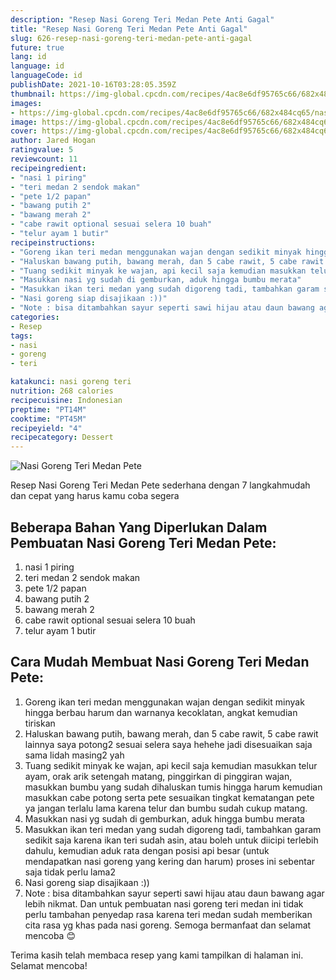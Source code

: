 ```yaml
---
description: "Resep Nasi Goreng Teri Medan Pete Anti Gagal"
title: "Resep Nasi Goreng Teri Medan Pete Anti Gagal"
slug: 626-resep-nasi-goreng-teri-medan-pete-anti-gagal
future: true
lang: id
language: id
languageCode: id
publishDate: 2021-10-16T03:28:05.359Z 
thumbnail: https://img-global.cpcdn.com/recipes/4ac8e6df95765c66/682x484cq65/nasi-goreng-teri-medan-pete-foto-resep-utama.png
images:
- https://img-global.cpcdn.com/recipes/4ac8e6df95765c66/682x484cq65/nasi-goreng-teri-medan-pete-foto-resep-utama.png
image: https://img-global.cpcdn.com/recipes/4ac8e6df95765c66/682x484cq65/nasi-goreng-teri-medan-pete-foto-resep-utama.png
cover: https://img-global.cpcdn.com/recipes/4ac8e6df95765c66/682x484cq65/nasi-goreng-teri-medan-pete-foto-resep-utama.png
author: Jared Hogan
ratingvalue: 5
reviewcount: 11
recipeingredient:
- "nasi 1 piring"
- "teri medan 2 sendok makan"
- "pete 1/2 papan"
- "bawang putih 2"
- "bawang merah 2"
- "cabe rawit optional sesuai selera 10 buah"
- "telur ayam 1 butir"
recipeinstructions:
- "Goreng ikan teri medan menggunakan wajan dengan sedikit minyak hingga berbau harum dan warnanya kecoklatan, angkat kemudian tiriskan"
- "Haluskan bawang putih, bawang merah, dan 5 cabe rawit, 5 cabe rawit lainnya saya potong2 sesuai selera saya hehehe jadi disesuaikan saja sama lidah masing2 yah"
- "Tuang sedikit minyak ke wajan, api kecil saja kemudian masukkan telur ayam, orak arik setengah matang, pinggirkan di pinggiran wajan, masukkan bumbu yang sudah dihaluskan tumis hingga harum kemudian masukkan cabe potong serta pete sesuaikan tingkat kematangan pete ya jangan terlalu lama karena telur dan bumbu sudah cukup matang."
- "Masukkan nasi yg sudah di gemburkan, aduk hingga bumbu merata"
- "Masukkan ikan teri medan yang sudah digoreng tadi, tambahkan garam sedikit saja karena ikan teri sudah asin, atau boleh untuk diicipi terlebih dahulu, kemudian aduk rata dengan posisi api besar (untuk mendapatkan nasi goreng yang kering dan harum) proses ini sebentar saja tidak perlu lama2"
- "Nasi goreng siap disajikaan :))"
- "Note : bisa ditambahkan sayur seperti sawi hijau atau daun bawang agar lebih nikmat. Dan untuk pembuatan nasi goreng teri medan ini tidak perlu tambahan penyedap rasa karena teri medan sudah memberikan cita rasa yg khas pada nasi goreng. Semoga bermanfaat dan selamat mencoba 😊"
categories:
- Resep
tags:
- nasi
- goreng
- teri

katakunci: nasi goreng teri 
nutrition: 268 calories
recipecuisine: Indonesian
preptime: "PT14M"
cooktime: "PT45M"
recipeyield: "4"
recipecategory: Dessert
---
```



![Nasi Goreng Teri Medan Pete](https://img-global.cpcdn.com/recipes/4ac8e6df95765c66/682x484cq65/nasi-goreng-teri-medan-pete-foto-resep-utama.png)

Resep Nasi Goreng Teri Medan Pete  sederhana dengan 7 langkahmudah dan cepat yang harus kamu coba segera

<!--inarticleads1-->

## Beberapa Bahan Yang Diperlukan Dalam Pembuatan Nasi Goreng Teri Medan Pete:

1. nasi 1 piring
1. teri medan 2 sendok makan
1. pete 1/2 papan
1. bawang putih 2
1. bawang merah 2
1. cabe rawit optional sesuai selera 10 buah
1. telur ayam 1 butir



<!--inarticleads2-->

## Cara Mudah Membuat Nasi Goreng Teri Medan Pete:

1. Goreng ikan teri medan menggunakan wajan dengan sedikit minyak hingga berbau harum dan warnanya kecoklatan, angkat kemudian tiriskan
1. Haluskan bawang putih, bawang merah, dan 5 cabe rawit, 5 cabe rawit lainnya saya potong2 sesuai selera saya hehehe jadi disesuaikan saja sama lidah masing2 yah
1. Tuang sedikit minyak ke wajan, api kecil saja kemudian masukkan telur ayam, orak arik setengah matang, pinggirkan di pinggiran wajan, masukkan bumbu yang sudah dihaluskan tumis hingga harum kemudian masukkan cabe potong serta pete sesuaikan tingkat kematangan pete ya jangan terlalu lama karena telur dan bumbu sudah cukup matang.
1. Masukkan nasi yg sudah di gemburkan, aduk hingga bumbu merata
1. Masukkan ikan teri medan yang sudah digoreng tadi, tambahkan garam sedikit saja karena ikan teri sudah asin, atau boleh untuk diicipi terlebih dahulu, kemudian aduk rata dengan posisi api besar (untuk mendapatkan nasi goreng yang kering dan harum) proses ini sebentar saja tidak perlu lama2
1. Nasi goreng siap disajikaan :))
1. Note : bisa ditambahkan sayur seperti sawi hijau atau daun bawang agar lebih nikmat. Dan untuk pembuatan nasi goreng teri medan ini tidak perlu tambahan penyedap rasa karena teri medan sudah memberikan cita rasa yg khas pada nasi goreng. Semoga bermanfaat dan selamat mencoba 😊




Terima kasih telah membaca resep yang kami tampilkan di halaman ini. Selamat mencoba!
